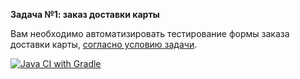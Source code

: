 **Задача №1: заказ доставки карты**

Вам необходимо автоматизировать тестирование формы заказа доставки карты, [согласно условию задачи](https://github.com/netology-code/aqa-homeworks/tree/master/selenide).

[![Java CI with Gradle](https://github.com/SergeyAbrosimov-87/CardDelivery/actions/workflows/gradle.yml/badge.svg)](https://github.com/SergeyAbrosimov-87/CardDelivery/actions/workflows/gradle.yml)